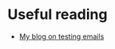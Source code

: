 # Useful reading

- [My blog on testing emails](https://medium.com/slido-dev-blog/cypress-tips-2-testing-email-flows-with-mailosaur-63739261c1ae)
